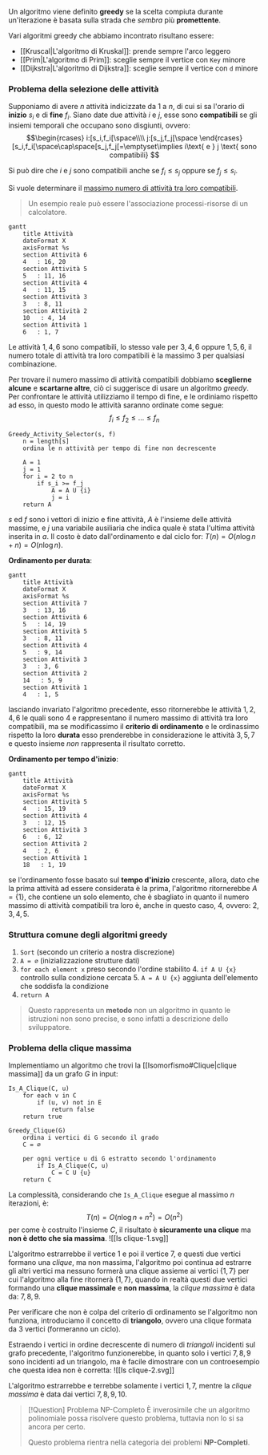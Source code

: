 Un algoritmo viene definito **greedy** se la scelta compiuta durante un'iterazione è basata sulla strada che _sembra_ più **promettente**.

Vari algoritmi greedy che abbiamo incontrato risultano essere:
- [[Kruscal|L'algoritmo di Kruskal]]: prende sempre l'arco leggero
- [[Prim|L'algoritmo di Prim]]: sceglie sempre il vertice con `Key` minore
- [[Dijkstra|L'algoritmo di Dijkstra]]: sceglie sempre il vertice con `d` minore

### Problema della selezione delle attività
Supponiamo di avere $n$ attività indicizzate da $1$ a $n$, di cui si sa l'orario di **inizio** $s_i$ e di **fine** $f_i$.
Siano date due attività $i$ e $j$, esse sono **compatibili** se gli insiemi temporali che occupano sono disgiunti, ovvero:
$$\begin{rcases}
i:[s_i,f_i[\space\\\\
j:[s_j,f_j[\space
\end{rcases}
[s_i,f_i[\space\cap\space[s_j,f_j[=\emptyset\implies i\text{ e } j \text{ sono compatibili}
$$

Si può dire che $i$ e $j$ sono compatibili anche se $f_i\leq s_j$ oppure se $f_j\leq s_i$.

Si vuole determinare il <u>massimo numero di attività tra loro compatibili</u>.
>Un esempio reale può essere l'associazione processi-risorse di un calcolatore.

```mermaid
gantt
    title Attività
    dateFormat X
    axisFormat %s
    section Attività 6
    4   : 16, 20
    section Attività 5
    5   : 11, 16
    section Attività 4
    4   : 11, 15
    section Attività 3
    3   : 8, 11
    section Attività 2
    10   : 4, 14
    section Attività 1
    6   : 1, 7
```

Le attività $1,4,6$ sono compatibili, lo stesso vale per $3,4,6$ oppure $1,5,6$, il numero totale di attività tra loro compatibili è la massimo $3$ per qualsiasi combinazione.

Per trovare il numero massimo di attività compatibili dobbiamo **sceglierne alcune** e **scartarne altre**, ciò ci suggerisce di usare un algoritmo _greedy_.
Per confrontare le attività utilizziamo il tempo di fine, e le ordiniamo rispetto ad esso, in questo modo le attività saranno ordinate come segue:
$$f_i\leq f_2\leq ...\leq f_n$$

```
Greedy_Activity_Selector(s, f)
	n = length[s]
	ordina le n attività per tempo di fine non decrescente
	
	A = 1
	j = 1
	for i = 2 to n
		if s_i >= f_j
			A = A U {i}
			j = i
	return A
```
$s$ ed $f$ sono i vettori di inizio e fine attività, $A$ è l'insieme delle attività massime, e $j$ una variabile ausiliaria che indica quale è stata l'ultima attività inserita in $a$.
Il costo è dato dall'ordinamento e dal ciclo for: $T(n)=O(n\log n+n)=O(n\log n)$.

**Ordinamento per durata**:

```mermaid
gantt
    title Attività
    dateFormat X
    axisFormat %s
    section Attività 7
    3   : 13, 16
    section Attività 6
    5   : 14, 19
    section Attività 5
    3   : 8, 11
    section Attività 4
    5   : 9, 14
    section Attività 3
    3   : 3, 6
    section Attività 2
    14   : 5, 9
    section Attività 1
    4   : 1, 5
```

lasciando invariato l'algoritmo precedente, esso ritornerebbe le attività $1,2,4,6$ le quali sono $4$ e rappresentano il numero massimo di attività tra loro compatibili, ma se modificassimo il **criterio di ordinamento** e le ordinassimo rispetto la loro **durata** esso prenderebbe in considerazione le attività $3,5,7$ e questo insieme _non_ rappresenta il risultato corretto.

**Ordinamento per tempo d'inizio**:

```mermaid
gantt
    title Attività
    dateFormat X
    axisFormat %s
    section Attività 5
    4   : 15, 19
    section Attività 4
    3   : 12, 15
    section Attività 3
    6   : 6, 12
    section Attività 2
    4   : 2, 6
    section Attività 1
    18   : 1, 19
```

se l'ordinamento fosse basato sul **tempo d'inizio** crescente, allora, dato che la prima attività ad essere considerata è la prima, l'algoritmo ritornerebbe $A=\{1\}$, che contiene un solo elemento, che è sbagliato in quanto il numero massimo di attività compatibili tra loro è, anche in questo caso, $4$, ovvero: $2,3,4,5$.

### Struttura comune degli algoritmi greedy
1. `Sort` (secondo un criterio a nostra discrezione)
2. `A = ∅` (inizializzazione strutture dati)
3. `for each element x` preso secondo l'ordine stabilito
	4. `if A U {x}` controllo sulla condizione cercata
	5. `A = A U {x}` aggiunta dell'elemento che soddisfa la condizione
6. `return A`

>Questo rappresenta un **metodo** non un algoritmo in quanto le istruzioni non sono precise, e sono infatti a descrizione dello sviluppatore.

### Problema della clique massima
Implementiamo un algoritmo che trovi la [[Isomorfismo#Clique|clique massima]] da un grafo $G$ in input:
```
Is_A_Clique(C, u)
	for each v in C
		if (u, v) not in E
			return false
	return true

Greedy_Clique(G)
	ordina i vertici di G secondo il grado
	C = ∅
	
	per ogni vertice u di G estratto secondo l'ordinamento
		if Is_A_Clique(C, u)
			C = C U {u}
	return C
```

La complessità, considerando che `Is_A_Clique` esegue al massimo $n$ iterazioni, è:
$$T(n)=O(n\log n+n^2)=O(n^2)$$
per come è costruito l'insieme $C$, il risultato è **sicuramente una clique** ma **non è detto che sia massima**.
![[Is clique-1.svg]]

L'algoritmo estrarrebbe il vertice $1$ e poi il vertice $7$, e questi due vertici formano una _clique_, ma non massima, l'algoritmo poi continua ad estrarre gli altri vertici ma nessuno formerà una clique assieme ai vertici $\{1,7\}$ per cui l'algoritmo alla fine ritornerà $\{1,7\}$, quando in realtà questi due vertici formando una **clique massimale** e **non massima**, la _clique massima_ è data da: $7,8,9$.

Per verificare che non è colpa del criterio di ordinamento se l'algoritmo non funziona, introduciamo il concetto di **triangolo**, ovvero una clique formata da $3$ vertici (formeranno un ciclo).

Estraendo i vertici in ordine decrescente di numero di _triangoli_ incidenti sul grafo precedente, l'algoritmo funzionerebbe, in quanto solo i vertici $7,8,9$ sono incidenti ad un triangolo, ma è facile dimostrare con un controesempio che questa idea non è corretta:
![[Is clique-2.svg]]

L'algoritmo estrarrebbe e terrebbe solamente i vertici $1,7$, mentre la _clique massima_ è data dai vertici $7,8,9,10$.

>[!Question] Problema NP-Completo
>È inverosimile che un algoritmo polinomiale possa risolvere questo problema, tuttavia non lo si sa ancora per certo.
>
>Questo problema rientra nella categoria dei problemi **NP-Completi**.

